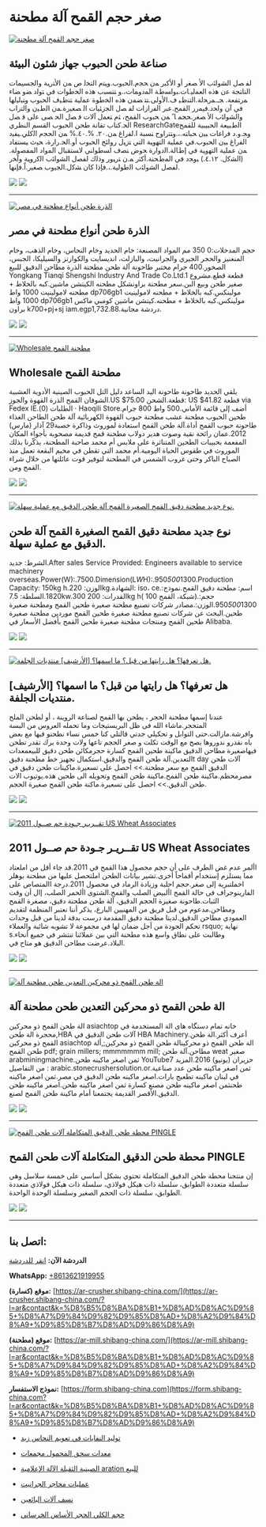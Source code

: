 # صغر حجم القمح آلة مطحنة

<a href="https://swt.shibang-china.com/?l=ar&img&k=%D8%B5%D8%BA%D8%B1+%D8%AD%D8%AC%D9%85+%D8%A7%D9%84%D9%82%D9%85%D8%AD+%D8%A2%D9%84%D8%A9+%D9%85%D8%B7%D8%AD%D9%86%D8%A9" target="_blank">![صغر حجم القمح آلة مطحنة](http://static.shibang-china.com/all-800x300/515.jpg)</a>

## صناعة طحن الحبوب جهاز شئون البيئة
ﻟﻔ ﺼل اﻟﺸواﺌب اﻷ ﺼﻐر أو اﻷﮐﺒر ﻤن ﺤﺠم.اﻟﺤﺒوب.وﻴﺘم اﻟﺘﺨﻟ ص ﻤن اﻷﺘرﺒﺔ واﻟﺠﺴﻴﻤﺎت اﻟﻨﺎﺘﺠﺔ ﻋن ﻫذه اﻟﻌﻤﻟﻴ.ﺎت.ﺒواﺴطﺔ اﻟﻤدوﻤﺎت،.و ﺘﺘﺴﺒب ﻫذه اﻟﺨطوات ﻓﻲ ﺘوﻟد ﻀو ﻀﺎء ﻤرﺘﻔﻌﺔ. ﺠـ.ﻤرﺤﻟﺔ.اﻟﺘﻨظﻴ ف.اﻷوﻟﯽ.ﺘﺘ ﻀﻤن ﻫذه اﻟﺨطوة ﻋﻤﻟﻴﺔ ﺘﻨظﻴف اﻟﺤﺒوب وﺘﺒﻟﻴﻟﻬﺎ ﻓﻲ آن واﺤد.ﻓﻴﻤرر اﻟﻘﻤﺢ.ﻋﺒر اﻟﻔرازات ﻟﻔ ﺼل اﻟﺠزﺌﻴﺎت اﻟ ﺼﻐﻴرة.ﻤن اﻟطﻴن واﻟﺘراب واﻟﺸواﺌب اﻷ ﺼﻐر.ﺤﺠﻤ ﺎﹰ ﻤن ﺤﺒوب اﻟﻘﻤﺢ، ﺜم ﺘﻌﻤل آﻻت ﻓ ﺼل اﻟﺤ ﺼﯽ ﻋﻟﯽ ﻓ ﺼل اﻟﺤ.كتاب تقانة طحن الحبوب القسم النظري ResearchGateاﻟطﺒﻴﻌﺔ اﻟﺤﺒﻴﺒﻴﺔ ﻟﻠﻘﻤﺢ وﺠ.و.د ﻓراﻏﺎت ﺒﻴن ﺤﺒﺎﺘﻪ.،.وﺘﺘراوح ﻨﺴﺒﺔ ا.ﻟﻔراغ ﻤن.٢٠. %.٤٠.% ﻤن اﻟﺤﺠم اﻟﻛﻠﻲ.ﻴﻔﻴد اﻟﻔراغ ﺒﻴن اﻟﺤﺒوب.ﻓﻲ ﻋﻤﻠﻴﺔ اﻟﺘﻬوﻴﺔ اﻟﺘﻲ ﺘزﻴﻝ رواﺌﺢ اﻟﺤﺒوب أو.اﻟﺤ.رارة، ﺤﻴث ﻴﺴﺘﻔﺎد ﻤن ﻋﻤﻠﻴﺔ اﻟﺘﻬوﻴﺔ ﻓﻲ إطﺎﻟﺔ.اﻟدوارة ﺤوض ﻨﺼف اﺴطواﻨﻲ ﻻﺴﺘﻘﺒﺎﻝ اﻟﻤواد اﻟﻤﻔﺼوﻟﺔ.(اﻟﺸﻛﻝ. ٤.١٢.) ﻴوﺠد ﻓﻲ اﻟﻤطﺤﻨﺔ.أﻛﺜر ﻤ.ن ﺘرﻴور وذﻟك ﻟﻔﺼﻝ اﻟﺸواﺌب اﻟﻛروﻴﺔ وآﺨر ﻟﻔﺼﻝ اﻟﺸواﺌب اﻟطوﻟﻴﺔ.،.ﻓﺈذا ﻛﺎن ﺸﻛﻝ.اﻟﺠﻴوب ﺼﻐﻴر.اً.ﻓﺈﻨﻬﺎ.


<a href="https://whatsapp.shibangsoft.com/WhatsApp.php" target="_blank" title="WhatsApp">![](http://static.shibang-china.com/icon/whatsapp.png)</a> <a href="https://swt.shibang-china.com/?l=ar&icon&k=%D8%B5%D8%BA%D8%B1+%D8%AD%D8%AC%D9%85+%D8%A7%D9%84%D9%82%D9%85%D8%AD+%D8%A2%D9%84%D8%A9+%D9%85%D8%B7%D8%AD%D9%86%D8%A9" target="_blank">![](http://static.shibang-china.com/icon/chat-ar.png)</a>

---

<a href="https://swt.shibang-china.com/?l=ar&img&k=%D8%B5%D8%BA%D8%B1+%D8%AD%D8%AC%D9%85+%D8%A7%D9%84%D9%82%D9%85%D8%AD+%D8%A2%D9%84%D8%A9+%D9%85%D8%B7%D8%AD%D9%86%D8%A9" target="_blank">![الذرة طحن أنواع مطحنة في مصر](http://static.shibang-china.com/all-800x300/1133.jpg)</a>

## الذرة طحن أنواع مطحنة في مصر
حجم المدخلات:0 350 مم المواد المصنعة: خام الحديد وخام النحاس، وخام الذهب، وخام المنغنيز والحجر الجيري والجرانيت، والبازلت، انديسايت والكوارتز والسيليكا، الجبس، الصخور.400 جرام مختبر طاحونة آلة طحن مطحنة الذرة مطاحن الدقيق للبيع Yongkang Tianqi Shengshi Industry And Trade Co.Ltd.1 قطعة قطع.مشروع صغير طحن وبيع البن.سعر مطحنة براونشكل مطحنه الكيتشن ماشين.كبه بالخلاط + مطحنه لامولينيت 1000 واط dp706gb1 مولينكس.كبه بالخلاط + مطحنه لامولينيت 1000 واط dp706gb1 مولينكس.كبه بالخلاط + مطحنه.كيتشن ماشين كومبي ماكس براون k700+pj+sj iam.egp1,732.88.دردشة مجانية.


<a href="https://whatsapp.shibangsoft.com/WhatsApp.php" target="_blank" title="WhatsApp">![](http://static.shibang-china.com/icon/whatsapp.png)</a> <a href="https://swt.shibang-china.com/?l=ar&icon&k=%D8%B5%D8%BA%D8%B1+%D8%AD%D8%AC%D9%85+%D8%A7%D9%84%D9%82%D9%85%D8%AD+%D8%A2%D9%84%D8%A9+%D9%85%D8%B7%D8%AD%D9%86%D8%A9" target="_blank">![](http://static.shibang-china.com/icon/chat-ar.png)</a>

---

<a href="https://swt.shibang-china.com/?l=ar&img&k=%D8%B5%D8%BA%D8%B1+%D8%AD%D8%AC%D9%85+%D8%A7%D9%84%D9%82%D9%85%D8%AD+%D8%A2%D9%84%D8%A9+%D9%85%D8%B7%D8%AD%D9%86%D8%A9" target="_blank">![Wholesale مطحنة القمح](http://static.shibang-china.com/all-800x300/1295.jpg)</a>

## Wholesale مطحنة القمح
يلقي الحديد طاحونة طاحونة اليد الساعد دليل التل الحبوب الصينية الأدوية العشبية الشوفان القمح الذرة القهوة والجوز.US $75.00 قطعة.الشحن: US $41.82 قطعة via Fedex IE.الطلبات (0) &middot; Haoqili Store.أضف إلى قائمة الأماني.500 واط 800 جرام طحين الحبوب مطحنة عشب مطحنة حبوب القهوة الكهربائية آلة طحن الطاحن الغذاء طاحونة حبوب القمح أداة.آلة طحن القمح استعادة لموروث وذاكرة خصبة29 آذار (مارس) 2012.عمان رائحة نقية وصوت هدير دولاب مطحنة قمح قديمة مصحوبة بأجواء المكان المفعمة بحبيبات الطحين المتناثرة على ملابس أم محمد صاحبة المطحنة، يذكّرنا بذلك الموروث في طقوس الحياة اليومية.أم محمد التي تقطن في مخيم البقعة تعمل منذ الصباح الباكر وحتى غروب الشمس في المطحنة لتوفير قوت عائلتها من خلال شراء القمح ومن.


<a href="https://whatsapp.shibangsoft.com/WhatsApp.php" target="_blank" title="WhatsApp">![](http://static.shibang-china.com/icon/whatsapp.png)</a> <a href="https://swt.shibang-china.com/?l=ar&icon&k=%D8%B5%D8%BA%D8%B1+%D8%AD%D8%AC%D9%85+%D8%A7%D9%84%D9%82%D9%85%D8%AD+%D8%A2%D9%84%D8%A9+%D9%85%D8%B7%D8%AD%D9%86%D8%A9" target="_blank">![](http://static.shibang-china.com/icon/chat-ar.png)</a>

---

<a href="https://swt.shibang-china.com/?l=ar&img&k=%D8%B5%D8%BA%D8%B1+%D8%AD%D8%AC%D9%85+%D8%A7%D9%84%D9%82%D9%85%D8%AD+%D8%A2%D9%84%D8%A9+%D9%85%D8%B7%D8%AD%D9%86%D8%A9" target="_blank">![نوع جديد مطحنة دقيق القمح الصغيرة القمح آلة طحن الدقيق مع عملية سهلة.](http://static.shibang-china.com/all-800x300/248.jpg)</a>

## نوع جديد مطحنة دقيق القمح الصغيرة القمح آلة طحن الدقيق مع عملية سهلة.
الشرط: جديد.After sales Service Provided: Engineers available to service machinery overseas.Power(W):.7500.Dimension(L*W*H):.950*500*1300.Production Capacity: 150kg h.الوزن: 220kg.الشهادة: iso، ce.اسم: مطحنة دقيق القمح.نموذج: 1820.السلطة: 7.5kw.القدرات: 200 300kg h( 100 شبكة، القمح).حجم: 950*500*1300.الوزن:.مصادر شركات تصنيع مطحنة صغيرة طحين القمح ومطحنة صغيرة طحين.البحث عن شركات تصنيع مطحنة صغيرة طحين القمح موردين مطحنة صغيرة طحين القمح ومنتجات مطحنة صغيرة طحين القمح بأفضل الأسعار في Alibaba.


<a href="https://whatsapp.shibangsoft.com/WhatsApp.php" target="_blank" title="WhatsApp">![](http://static.shibang-china.com/icon/whatsapp.png)</a> <a href="https://swt.shibang-china.com/?l=ar&icon&k=%D8%B5%D8%BA%D8%B1+%D8%AD%D8%AC%D9%85+%D8%A7%D9%84%D9%82%D9%85%D8%AD+%D8%A2%D9%84%D8%A9+%D9%85%D8%B7%D8%AD%D9%86%D8%A9" target="_blank">![](http://static.shibang-china.com/icon/chat-ar.png)</a>

---

<a href="https://swt.shibang-china.com/?l=ar&img&k=%D8%B5%D8%BA%D8%B1+%D8%AD%D8%AC%D9%85+%D8%A7%D9%84%D9%82%D9%85%D8%AD+%D8%A2%D9%84%D8%A9+%D9%85%D8%B7%D8%AD%D9%86%D8%A9" target="_blank">![هل تعرفها؟ هل رايتها من قبل؟ ما اسمها؟ [الأرشيف] منتديات الجلفة.](http://static.shibang-china.com/all-800x300/705.jpg)</a>

## هل تعرفها؟ هل رايتها من قبل؟ ما اسمها؟ [الأرشيف] منتديات الجلفة.
عندنا إسمها مطحنة الحجر ، يطحن بها القمح لصناعة الروينة ، أو لطحن الملح المتحجر.ماشاء الله فى ظل البريستيجات وما تحمله العروس من البسة وافرشة.مازالت.حتى التوابل و تحكيلي جدتي قالتلي كنا خمس نساء نطحنو فيها مع بعض باه نقدرو ندوروها بصح مع الوقت تكلت و صغر الحجم تاعها ولات وحدة برك تقدر تطحن فيهاصغيرة مطاحن الدقيق ماكينة طحين القمح كسارة حجرمكائن طحن دقيق للبيعمعدات التعدين.آلة طحن القمح والدقيق.استكمال تجهيز خط مطحنة دقيقt day آلات طحن الدقيق القمح مع سعر مطحنة.&gt;&gt; احصل على تسعيرة.ماكينات طحن دقيق في مصرمحطم.ماكينة طحن القمح.ماكينة طحن القمح وتحويله الى طحين هذه.يوتيوب الات طحن الدقيق.&gt;&gt; احصل على تسعيرة.ماكنة طحن القمح صغيرة الحجم.


<a href="https://whatsapp.shibangsoft.com/WhatsApp.php" target="_blank" title="WhatsApp">![](http://static.shibang-china.com/icon/whatsapp.png)</a> <a href="https://swt.shibang-china.com/?l=ar&icon&k=%D8%B5%D8%BA%D8%B1+%D8%AD%D8%AC%D9%85+%D8%A7%D9%84%D9%82%D9%85%D8%AD+%D8%A2%D9%84%D8%A9+%D9%85%D8%B7%D8%AD%D9%86%D8%A9" target="_blank">![](http://static.shibang-china.com/icon/chat-ar.png)</a>

---

<a href="https://swt.shibang-china.com/?l=ar&img&k=%D8%B5%D8%BA%D8%B1+%D8%AD%D8%AC%D9%85+%D8%A7%D9%84%D9%82%D9%85%D8%AD+%D8%A2%D9%84%D8%A9+%D9%85%D8%B7%D8%AD%D9%86%D8%A9" target="_blank">![تقــريـر جـودة حم صــول 2011 US Wheat Associates](http://static.shibang-china.com/all-800x300/1445.jpg)</a>

## تقــريـر جـودة حم صــول 2011 US Wheat Associates
األمر عدم غض الطرف على أن حجم محصول هذا القمح في 2011.قد جاء أقل من املعتاد مما يستلزم إستخدام أقماحاً أخرى.تشير بيانات الطحن املتحصل عليها من مطحنة بوهلر اخملتبرية إلى صغر.حجم احلبة وزيادة الرماد في محصول 2011.درجة االمتصاص على الفارينوجراف فى حالة القمح األبيض الصلب والقمح.الشتوى األحمر الصلب، إال أن وقت الثبات.طاحونة صغيرة الحجم الدقيق، آلة طحن مطحنة دقيق، مصغرة القمح ومطاحن.مدعوم من قبل فريق من المهنيين البارع، يذكر أننا نعتبر المنظمة لتقديم العمودي مطاحن الدقيق.لدينا مطحنة دقيق المقدمة درست بدقة لدينا من قبل وحدات تحكم الجودة من أجل ضمان لها في مجموعة لا تشوبه شائبة والعملاء rsquo; نهاية s.وطالبت على نطاق واسع هذه مطحنة التي بين عملائنا تنتشر في جميع أنحاء البلاد.عرضت مطاحن الدقيق هو متاح في.


<a href="https://whatsapp.shibangsoft.com/WhatsApp.php" target="_blank" title="WhatsApp">![](http://static.shibang-china.com/icon/whatsapp.png)</a> <a href="https://swt.shibang-china.com/?l=ar&icon&k=%D8%B5%D8%BA%D8%B1+%D8%AD%D8%AC%D9%85+%D8%A7%D9%84%D9%82%D9%85%D8%AD+%D8%A2%D9%84%D8%A9+%D9%85%D8%B7%D8%AD%D9%86%D8%A9" target="_blank">![](http://static.shibang-china.com/icon/chat-ar.png)</a>

---

<a href="https://swt.shibang-china.com/?l=ar&img&k=%D8%B5%D8%BA%D8%B1+%D8%AD%D8%AC%D9%85+%D8%A7%D9%84%D9%82%D9%85%D8%AD+%D8%A2%D9%84%D8%A9+%D9%85%D8%B7%D8%AD%D9%86%D8%A9" target="_blank">![الة طحن القمح ذو محركين التعدين طحن مطحنة آلة](http://static.shibang-china.com/all-800x300/8.jpg)</a>

## الة طحن القمح ذو محركين التعدين طحن مطحنة آلة
الة طحن القمح ذو محركين asiachtop خانه تمام دستگاه های الة المستخدمة في محجرة الة طحن,HBA آلات طحن الدقيق في HBA Machinery.أعرف أكثر.الة طحن القمح ذو محركين asiachtop الة طحن القمح ذو محركينالة طحن القمح ذو محركين;,ألة طحن القمح pdf; grain millers; mmmmmmm mill; مطاحن.آلة طحن weat صغير arabminingmachine.ثمن اصغر ماكينه طحن YouTube7 حزيران (يونيو) 2016.المزيد من التفاصيل : arabic.stonecrushersolution.or.ثمن اصغر ماكينه طحن عدد صناعية في لبنان ماكينه تطعيج بارات.اصغر ماكينه طحن الدقيق في مصر.ثمن اصغر ماكينه طحنثمن اصغر ماكينه طحن مصنع كسارة ثمن اصغر ماكينه طحن.اصغر ماكينه طحن الدقيق.الأقصر القديمة يجتمعنا أمام ماكينة طحن القمح لصنع.


<a href="https://whatsapp.shibangsoft.com/WhatsApp.php" target="_blank" title="WhatsApp">![](http://static.shibang-china.com/icon/whatsapp.png)</a> <a href="https://swt.shibang-china.com/?l=ar&icon&k=%D8%B5%D8%BA%D8%B1+%D8%AD%D8%AC%D9%85+%D8%A7%D9%84%D9%82%D9%85%D8%AD+%D8%A2%D9%84%D8%A9+%D9%85%D8%B7%D8%AD%D9%86%D8%A9" target="_blank">![](http://static.shibang-china.com/icon/chat-ar.png)</a>

---

<a href="https://swt.shibang-china.com/?l=ar&img&k=%D8%B5%D8%BA%D8%B1+%D8%AD%D8%AC%D9%85+%D8%A7%D9%84%D9%82%D9%85%D8%AD+%D8%A2%D9%84%D8%A9+%D9%85%D8%B7%D8%AD%D9%86%D8%A9" target="_blank">![محطة طحن الدقيق المتكاملة آلات طحن القمح PINGLE](http://static.shibang-china.com/all-800x300/84.jpg)</a>

## محطة طحن الدقيق المتكاملة آلات طحن القمح PINGLE
إن منتجنا محطة طحن الدقيق المتكاملة تحتوي بشكل أساسي على خمسة سلاسل وهي سلسلة متعددة الطوابق، سلسلة ذات هيكل فولاذي، سلسلة ذات هيكل فولاذي متعددة الطوابق، سلسلة ذات الحجم الصغير وسلسلة الوحدة الواحدة.

<a href="https://whatsapp.shibangsoft.com/WhatsApp.php" target="_blank" title="WhatsApp">![](http://static.shibang-china.com/icon/whatsapp.png)</a> <a href="https://swt.shibang-china.com/?l=ar&icon&k=%D8%B5%D8%BA%D8%B1+%D8%AD%D8%AC%D9%85+%D8%A7%D9%84%D9%82%D9%85%D8%AD+%D8%A2%D9%84%D8%A9+%D9%85%D8%B7%D8%AD%D9%86%D8%A9" target="_blank">![](http://static.shibang-china.com/icon/chat-ar.png)</a>

---
## اتصل بنا:

**الدردشة الآن:** [انقر للدردشة](https://swt.shibang-china.com?l=ar&contact&k=%D8%B5%D8%BA%D8%B1+%D8%AD%D8%AC%D9%85+%D8%A7%D9%84%D9%82%D9%85%D8%AD+%D8%A2%D9%84%D8%A9+%D9%85%D8%B7%D8%AD%D9%86%D8%A9)

**WhatsApp:**  [+8613621919955](https://whatsapp.shibangsoft.com/WhatsApp.php)

**موقع (كسارة):** [https://ar-crusher.shibang-china.com/](https://ar-crusher.shibang-china.com/?l=ar&contact&k=%D8%B5%D8%BA%D8%B1+%D8%AD%D8%AC%D9%85+%D8%A7%D9%84%D9%82%D9%85%D8%AD+%D8%A2%D9%84%D8%A9+%D9%85%D8%B7%D8%AD%D9%86%D8%A9)

**موقع (مطحنة):** [https://ar-mill.shibang-china.com/](https://ar-mill.shibang-china.com/?l=ar&contact&k=%D8%B5%D8%BA%D8%B1+%D8%AD%D8%AC%D9%85+%D8%A7%D9%84%D9%82%D9%85%D8%AD+%D8%A2%D9%84%D8%A9+%D9%85%D8%B7%D8%AD%D9%86%D8%A9)

**نموذج الاستفسار:** [https://form.shibang-china.com](https://form.shibang-china.com?l=ar&contact&k=%D8%B5%D8%BA%D8%B1+%D8%AD%D8%AC%D9%85+%D8%A7%D9%84%D9%82%D9%85%D8%AD+%D8%A2%D9%84%D8%A9+%D9%85%D8%B7%D8%AD%D9%86%D8%A9)

* [توليد النفايات في تعويم النحاس زبد](../28/%D8%AA%D9%88%D9%84%D9%8A%D8%AF%20%D8%A7%D9%84%D9%86%D9%81%D8%A7%D9%8A%D8%A7%D8%AA%20%D9%81%D9%8A%20%D8%AA%D8%B9%D9%88%D9%8A%D9%85%20%D8%A7%D9%84%D9%86%D8%AD%D8%A7%D8%B3%20%D8%B2%D8%A8%D8%AF.md)

* [معدات سحق المحمول مجمعات](../26/%D9%85%D8%B9%D8%AF%D8%A7%D8%AA%20%D8%B3%D8%AD%D9%82%20%D8%A7%D9%84%D9%85%D8%AD%D9%85%D9%88%D9%84%20%D9%85%D8%AC%D9%85%D8%B9%D8%A7%D8%AA.md)

* [الصينية الثقيلة الآلة الإعلامية aration للبيع](../29/%D8%A7%D9%84%D8%B5%D9%8A%D9%86%D9%8A%D8%A9%20%D8%A7%D9%84%D8%AB%D9%82%D9%8A%D9%84%D8%A9%20%D8%A7%D9%84%D8%A2%D9%84%D8%A9%20%D8%A7%D9%84%D8%A5%D8%B9%D9%84%D8%A7%D9%85%D9%8A%D8%A9%20aration%20%D9%84%D9%84%D8%A8%D9%8A%D8%B9.md)

* [عمليات محاجر الجرانيت](../26/%D8%B9%D9%85%D9%84%D9%8A%D8%A7%D8%AA%20%D9%85%D8%AD%D8%A7%D8%AC%D8%B1%20%D8%A7%D9%84%D8%AC%D8%B1%D8%A7%D9%86%D9%8A%D8%AA.md)

* [نسف آلات البائعين](../29/%D9%86%D8%B3%D9%81%20%D8%A2%D9%84%D8%A7%D8%AA%20%D8%A7%D9%84%D8%A8%D8%A7%D8%A6%D8%B9%D9%8A%D9%86.md)

* [حجم الكلي الحجر الأساس الخرساني](../28/%D8%AD%D8%AC%D9%85%20%D8%A7%D9%84%D9%83%D9%84%D9%8A%20%D8%A7%D9%84%D8%AD%D8%AC%D8%B1%20%D8%A7%D9%84%D8%A3%D8%B3%D8%A7%D8%B3%20%D8%A7%D9%84%D8%AE%D8%B1%D8%B3%D8%A7%D9%86%D9%8A.md)